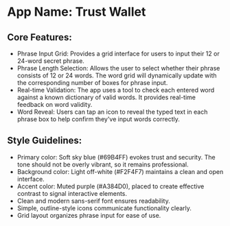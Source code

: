 # **App Name**: Trust Wallet

## Core Features:

- Phrase Input Grid: Provides a grid interface for users to input their 12 or 24-word secret phrase.
- Phrase Length Selection: Allows the user to select whether their phrase consists of 12 or 24 words. The word grid will dynamically update with the corresponding number of boxes for phrase input.
- Real-time Validation: The app uses a tool to check each entered word against a known dictionary of valid words. It provides real-time feedback on word validity.
- Word Reveal: Users can tap an icon to reveal the typed text in each phrase box to help confirm they've input words correctly.

## Style Guidelines:

- Primary color: Soft sky blue (#69B4FF) evokes trust and security. The tone should not be overly vibrant, so it remains professional.
- Background color: Light off-white (#F2F4F7) maintains a clean and open interface.
- Accent color: Muted purple (#A384D0), placed to create effective contrast to signal interactive elements.
- Clean and modern sans-serif font ensures readability.
- Simple, outline-style icons communicate functionality clearly.
- Grid layout organizes phrase input for ease of use.
